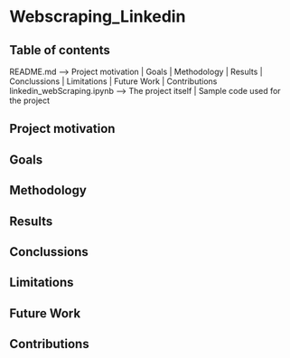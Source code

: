 # Webscraping_Linkedin

## Table of contents
README.md --> Project motivation | Goals | Methodology | Results | Conclussions | Limitations | Future Work | Contributions
linkedin_webScraping.ipynb --> The project itself | Sample code used for the project

## Project motivation

## Goals

## Methodology

## Results

## Conclussions

## Limitations

## Future Work

## Contributions
